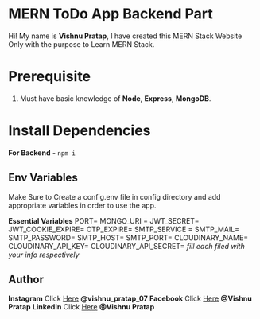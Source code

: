# MERN ToDo App Backend Part

Hi! My name is **Vishnu Pratap**, I have created this MERN Stack Website Only with the purpose to Learn MERN Stack.

# Prerequisite

1.  Must have basic knowledge of **Node**, **Express**, **MongoDB**.  

# Install Dependencies

**For Backend** - `npm i`

## Env Variables

Make Sure to Create a config.env file in config directory and add appropriate variables in order to use the app.

**Essential Variables**
PORT=
MONGO_URI =
JWT_SECRET=
JWT_COOKIE_EXPIRE=
OTP_EXPIRE=
SMTP_SERVICE =
SMTP_MAIL=
SMTP_PASSWORD=
SMTP_HOST=
SMTP_PORT=
CLOUDINARY_NAME=
CLOUDINARY_API_KEY=
CLOUDINARY_API_SECRET=
_fill each filed with your info respectively_

## Author

**Instagram** Click [Here](https://instagram.com/vishnu_pratap_07?utm_source=qr&igshid=ZDc4ODBmNjlmNQ%3D%3D) **@vishnu_pratap_07**
**Facebook** Click [Here](https://www.facebook.com/vishnu.pratap.5220?mibextid=ZbWKwL) **@Vishnu Pratap**
**LinkedIn** Click [Here](https://www.linkedin.com/in/vishnu-pratap-a423b8203) **@Vishnu Pratap**
